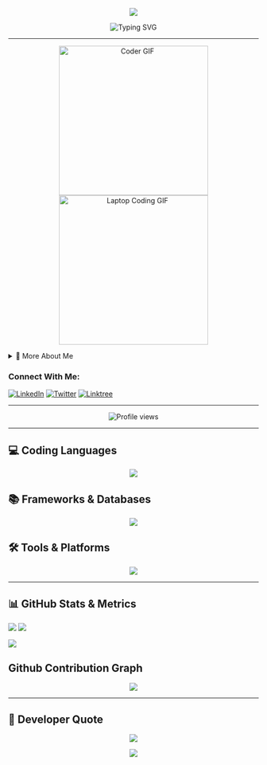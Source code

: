<!-- Profile Banner -->
<p align="center">
  <img src="https://capsule-render.vercel.app/api?type=waving&color=0:00FFDD,100:FF00DD&height=200&section=header&text=Nikhil%20Karmakar&fontSize=50&fontColor=ffffff&animation=fadeIn&fontAlignY=35" />
</p>

<!-- Typing Animation -->
<p align="center">
  <img src="https://readme-typing-svg.herokuapp.com?font=Fira+Code&weight=600&size=24&pause=1000&color=00FFDD&center=true&vCenter=true&width=600&lines=Hi+%F0%9F%91%8B%2C+I'm+Nikhil+Karmakar;Tech+Enthusiast+%F0%9F%92%BB;DSA+%7C+MERN+%7C+Embedded+Systems;Java+%7C+Python+%7C+C;Always+Learning+New+Things" alt="Typing SVG" />
</p>

---

<!-- Cool Animated GIFs -->
<p align="center">
  <img src="https://media.giphy.com/media/juua9i2c2fA0AIp2iq/giphy.gif" width="300" alt="Coder GIF">
  <img src="https://media.giphy.com/media/26tn33aiTi1jkl6H6/giphy.gif" width="300" alt="Laptop Coding GIF">
</p>

<details>
<summary>📜 More About Me</summary>
<br>

🚀 **Currently Exploring:** Data Structures & Algorithms (DSA), MERN Stack Development, and Embedded Systems
💡 **Core Skills:** Java, Python, C, and problem-solving for real-world applications
🤝 **Let’s Connect:** [nikhilbroo@hotmail.com](mailto:nikhilbroo@hotmail.com)
⚡ **Fun Fact:** I’m a self-taught developer passionate about building projects from the ground up — from PCB design to full-stack apps.

</details>

### Connect With Me:
[![LinkedIn](https://img.shields.io/badge/LinkedIn-0A66C2?style=for-the-badge&logo=linkedin&logoColor=white)](https://www.linkedin.com/in/karnikhil90/)
[![Twitter](https://img.shields.io/badge/Twitter-1DA1F2?style=for-the-badge&logo=twitter&logoColor=white)](https://x.com/karnikhil90)
[![Linktree](https://img.shields.io/badge/Linktree-39E09B?style=for-the-badge&logo=linktree&logoColor=white)](https://linktr.ee/karnikhil90)
</details>

---
<!-- Visitor Counter -->
<p align="center">
  <img src="https://komarev.com/ghpvc/?username=karnikhil90&label=Profile%20Views&color=ff69b4&style=for-the-badge" alt="Profile views" />
</p>

---

## 💻 Coding Languages
<p align="center">
  <img src="https://skillicons.dev/icons?i=c,cpp,java,python,lua,html,css,js,ts,rust,go,kotlin,dart,bash&perline=9" />
</p>

## 📚 Frameworks & Databases
<p align="center">
  <img src="https://skillicons.dev/icons?i=react,nextjs,nodejs,express,django,flask,tailwind,bootstrap,cmake,arduino,mongodb,mysql,postgresql,sqlite,redis&perline=9" />
</p>

## 🛠 Tools & Platforms
<p align="center">
  <img src="https://skillicons.dev/icons?i=linux,vscode,git,github,docker,kubernetes,markdown,raspberrypi,arduino&perline=9" />
</p>

---

## 📊 GitHub Stats & Metrics
![](https://github-readme-stats.vercel.app/api/top-langs/?username=karnikhil90&layout=compact&theme=radical&hide_border=true)
![](https://nirzak-streak-stats.vercel.app/?user=karnikhil90&theme=radical&hide_border=true)

![](https://github-contributor-stats.vercel.app/api?username=karnikhil90&limit=5&theme=radical&title_color=FF00DD&text_color=00FFDD&bg_color=141321&hide_border=true&combine_all_yearly_contributions=true)

## Github Contribution Graph
<p align="center">
  <img src="https://github-readme-activity-graph.vercel.app/graph?username=karnikhil90&bg_color=141321&color=00FFDD&line=FF00DD&point=ffffff&area=true&hide_border=true" />
</p>

---
<!--Going to add later about the projects -->
<!--
## 📌 Featured Projects
| Project | Description | Tech Stack | Link |
|---------|-------------|------------|------|
| **Smart IoT Controller** | Arduino-based IoT system for home automation | Arduino, Node.js, MongoDB | [Repo](https://github.com/karnikhil90) |
| **Portfolio Website** | Personal portfolio built with MERN stack | React, Node.js, Express | [Live Demo](https://linktr.ee/karnikhil90) |
| **Embedded LED Patterns** | Bluetooth-controlled LED pattern board | C, Arduino | [Repo](https://github.com/karnikhil90) |

--- -->

## 💬 Developer Quote
<p align="center">
  <img src="https://quotes-github-readme.vercel.app/api?type=horizontal&theme=radical" />
</p>


<!-- Footer Wave -->
<p align="center">
  <img src="https://capsule-render.vercel.app/api?type=waving&color=0:00FFDD,100:FF00DD&height=120&section=footer" />
</p>
